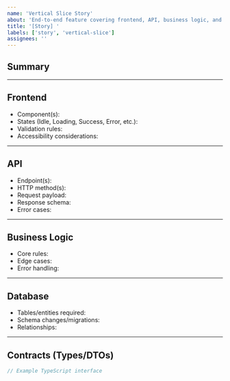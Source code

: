 ```yaml
---
name: 'Vertical Slice Story'
about: 'End-to-end feature covering frontend, API, business logic, and database'
title: '[Story] '
labels: ['story', 'vertical-slice']
assignees: ''
---
```


## Summary

<!-- Short description of the feature -->

---

## Frontend

- Component(s):
- States (Idle, Loading, Success, Error, etc.):
- Validation rules:
- Accessibility considerations:

---

## API

- Endpoint(s):
- HTTP method(s):
- Request payload:
- Response schema:
- Error cases:

---

## Business Logic

- Core rules:
- Edge cases:
- Error handling:

---

## Database

- Tables/entities required:
- Schema changes/migrations:
- Relationships:

---

## Contracts (Types/DTOs)

```ts
// Example TypeScript interface
```
